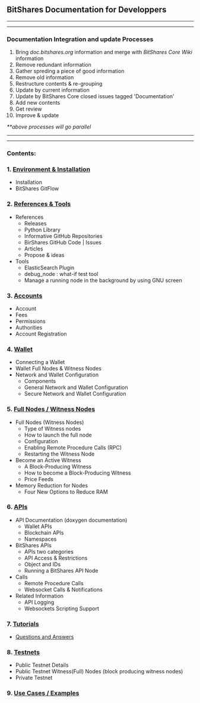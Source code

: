 ## BitShares Documentation for Developpers

***
***
### Documentation Integration and update Processes
1. Bring _doc.bitshares.org_ information and merge with _BitShares Core Wiki_ information
2. Remove redundant information 
3. Gather spreding a piece of good information 
4. Remove old information
5. Restructure contents & re-grouping
6. Update by current information
7. Update by BitShares Core closed issues tagged  'Documentation'
8. Add new contents
9. Get review
10. Improve & update

_**above processes will go parallel_

***
***

### Contents:


### 1. [Environment & Installation ](/developers/installation#1-environment--installation)
   - Installation
   - BitShares GitFlow    

### 2. [References & Tools](/developers/references_tools#references--tools)
   - References
      - Releases
      - Python Library
      - Informative GitHub Repositories
      - BirShares GitHub Code | Issues
      - Articles
      - Propose & ideas
   - Tools
      - ElasticSearch Plugin
      - debug_node : what-if test tool
      - Manage a running node in the background by using GNU screen
   
### 3. [Accounts](/developers/accounts#accounts)
   - Account
   - Fees
   - Permissions
   - Authorities
   - Account Registration

### 4. [Wallet](/developers/wallet#wallet)
   - Connecting a Wallet
   - Wallet Full Nodes & Witness Nodes
   - Network and Wallet Configuration
      - Components
      - General Network and Wallet Configuration
      - Secure Network and Wallet Configuration

### 5. [Full Nodes / Witness Nodes](/developers/full-witness_nodes#full-node--witness-node)
   - Full Nodes (Witness Nodes)
      - Type of Witness nodes
      - How to launch the full node
      - Configuration
      - Enabling Remote Procedure Calls (RPC)
      - Restarting the Witness Node
   - Become an Active Witness
      - A Block-Producing Witness
      - How to become a Block-Producing Witness
      - Price Feeds
   - Memory Reduction for Nodes
      - Four New Options to Reduce RAM
      
### 6. [APIs](/developers/apis#apis)
   - API Documentation (doxygen documentation)
      - Wallet APIs
      - Blockchain APIs
      - Namespaces
   -  BitShares APIs
      - APIs two categories
      - API Access & Restrictions
      - Object and IDs
      - Running a BitShares API Node
   - Calls
      - Remote Procedure Calls
      - Websocket Calls & Notifications
   - Related Information
      - API Logging
      - Websockets Scripting Support
   
### 7. [Tutorials](/developers/7_tutorials/Readme.md#7-tutorials)
- [Questions and Answers](/developers/7_tutorials/QA.md#questions)

### 8. [Testnets](/developers/testnets#testnets)
- Public Testnet Details
- Public Testnet Witness(Full) Nodes (block producing witness nodes) 
- Private Testnet

### 9. [Use Cases / Examples](/developers/use_cases#use-cases--examples)

   


